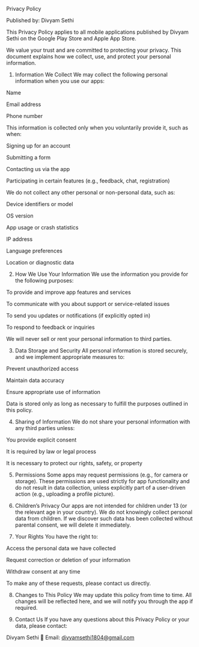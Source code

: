 Privacy Policy

Published by: Divyam Sethi

This Privacy Policy applies to all mobile applications published by Divyam Sethi on the Google Play Store and Apple App Store.

We value your trust and are committed to protecting your privacy. This document explains how we collect, use, and protect your personal information.

1. Information We Collect
We may collect the following personal information when you use our apps:

Name

Email address

Phone number

This information is collected only when you voluntarily provide it, such as when:

Signing up for an account

Submitting a form

Contacting us via the app

Participating in certain features (e.g., feedback, chat, registration)

We do not collect any other personal or non-personal data, such as:

Device identifiers or model

OS version

App usage or crash statistics

IP address

Language preferences

Location or diagnostic data

2. How We Use Your Information
We use the information you provide for the following purposes:

To provide and improve app features and services

To communicate with you about support or service-related issues

To send you updates or notifications (if explicitly opted in)

To respond to feedback or inquiries

We will never sell or rent your personal information to third parties.

3. Data Storage and Security
All personal information is stored securely, and we implement appropriate measures to:

Prevent unauthorized access

Maintain data accuracy

Ensure appropriate use of information

Data is stored only as long as necessary to fulfill the purposes outlined in this policy.

4. Sharing of Information
We do not share your personal information with any third parties unless:

You provide explicit consent

It is required by law or legal process

It is necessary to protect our rights, safety, or property

5. Permissions
Some apps may request permissions (e.g., for camera or storage). These permissions are used strictly for app functionality and do not result in data collection, unless explicitly part of a user-driven action (e.g., uploading a profile picture).

6. Children’s Privacy
Our apps are not intended for children under 13 (or the relevant age in your country). We do not knowingly collect personal data from children. If we discover such data has been collected without parental consent, we will delete it immediately.

7. Your Rights
You have the right to:

Access the personal data we have collected

Request correction or deletion of your information

Withdraw consent at any time

To make any of these requests, please contact us directly.

8. Changes to This Policy
We may update this policy from time to time. All changes will be reflected here, and we will notify you through the app if required.

9. Contact Us
If you have any questions about this Privacy Policy or your data, please contact:

Divyam Sethi
📧 Email: divyamsethi1804@gmail.com
